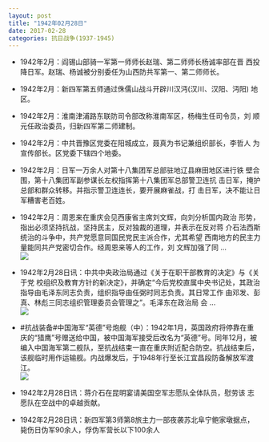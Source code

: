 ```yaml
---
layout: post
title: "1942年02月28日"
date: 2017-02-28
categories: 抗日战争(1937-1945)
---
```


<meta name="referrer" content="no-referrer" />

- 1942年2月：阎锡山部骑一军第一师师长赵瑞、第二师师长杨诚率部在晋 西投降日军。赵瑞、杨诚被分别委任为山西防共军第一、第二师师长。 

- 1942年2月：新四军第五师通过侏儒山战斗开辟川汉沔(汉川、汉阳、沔阳) 地区。 

- 1942年2月：淮南津浦路东联防司令部改称淮南军区，杨梅生任司令员，刘 顺元任政治委员，归新四军第二师建制。 

- 1942年2月：中共晋豫区党委在阳城成立，聂真为书记兼组织部长，李哲人 为宣传部长。区党委下辖四个地委。 

- 1942年2月：日军一万余人对第十八集团军总部驻地辽县麻田地区进行铁 壁合围，第十八集团军副参谋长左权指挥第十八集团军总部警卫连抗 击日军，掩护总部和群众转移。并指示警卫连连长，要开展麻雀战，打 击日军，决不能让日军糟害老百姓。 

- 1942年2月：周恩来在重庆会见西康省主席刘文辉，向刘分析国内政治 形势，指出必须坚持抗战，坚持民主，反对独裁的道理，并表示在反对蒋 介石法西斯统治的斗争中，共产党愿意同国民党民主派合作，尤其希望 西南地方的民主力量能同共产党密切合作。经周恩来等人的工作，刘 文辉加强了同 ... <br/><img src="https://ww3.sinaimg.cn/large/aca367d8jw1fd61sui6awj20c80ay3zy.jpg" />

- 1942年2月28日讯：中共中央政治局通过《关于在职干部教育的决定》与《关于党 校组织及教育方针的新决定》，并确定“今后党校直属中央书记处，其政治指导由毛泽东同志负责，组织指导由任弼时同志负责。其日常工作 由邓发、彭真、林彪三同志组织管理委员会管理之”。毛泽东在政治局 会 ... <br/><img src="https://ww2.sinaimg.cn/large/aca367d8jw1fd602cynw3j20c80jpwhn.jpg" />

- #抗战装备#中国海军“英德”号炮舰（中）：1942年1月，英国政府将停靠在重庆的“猎鹰”号赠送给中国，被中国海军接受后改名为“英德”号。同年12月，被编入中国海军第二舰队，至抗战结束一直在重庆附近配合防空。抗战结束后，该舰临时用作运输舰。内战爆发后，于1948年行至长江宜昌段防备解放军渡江。 <br/><img src="https://ww3.sinaimg.cn/large/aca367d8jw1fd5yc2o3ovj20dw0j6goy.jpg" />

- 1942年2月28日讯：蒋介石在昆明宴请美国空军志愿队全体队员，慰劳该 志愿队在空战中的卓越贡献。 

- 1942年2月28日讯：新四军第3师第8旅主力一部夜袭苏北阜宁鲍家墩据点，毙伤日伪军90余人，俘伪军营长以下100余人 

